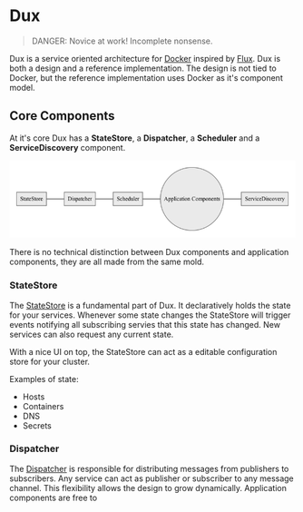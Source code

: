 # Dux

> DANGER: Novice at work! Incomplete nonsense.

Dux is a service oriented architecture for [Docker](https://www.docker.com/) inspired by [Flux](https://facebook.github.io/flux/). Dux is both a design and a reference implementation. The design is not tied to Docker, but the reference implementation uses Docker as it's component model. 

## Core Components

At it's core Dux has a **StateStore**, a **Dispatcher**, a **Scheduler** and a **ServiceDiscovery** component.

![core](core.mermaid.png)

There is no technical distinction between Dux components and application components, they are all made from the same mold.

### StateStore

The [StateStore]() is a fundamental part of Dux. It declaratively holds the state for your services. Whenever some state changes the StateStore will trigger events notifying all subscribing servies that this state has changed. New services can also request any current state.

With a nice UI on top, the StateStore can act as a editable configuration store for your cluster.

Examples of state:

* Hosts
* Containers
* DNS
* Secrets

### Dispatcher

The [Dispatcher]() is responsible for distributing messages from publishers to subscribers. Any service can act as publisher or subscriber to any message channel. This flexibility allows the design to grow dynamically. Application components are free to 
